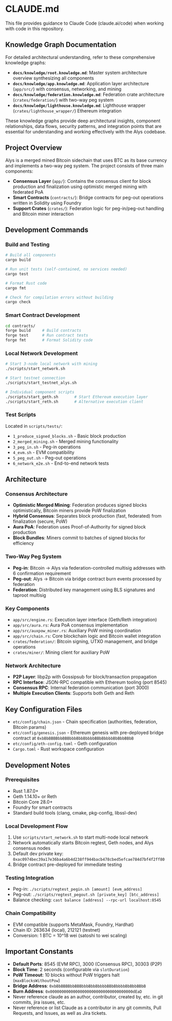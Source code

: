 # CLAUDE.md

This file provides guidance to Claude Code (claude.ai/code) when working with code in this repository.

## Knowledge Graph Documentation

For detailed architectural understanding, refer to these comprehensive knowledge graphs:

- **`docs/knowledge/root.knowledge.md`**: Master system architecture overview synthesizing all components
- **`docs/knowledge/app.knowledge.md`**: Application layer architecture (`app/src/`) with consensus, networking, and mining
- **`docs/knowledge/federation.knowledge.md`**: Federation crate architecture (`crates/federation/`) with two-way peg system  
- **`docs/knowledge/lighthouse.knowledge.md`**: Lighthouse wrapper (`crates/lighthouse_wrapper/`) Ethereum integration

These knowledge graphs provide deep architectural insights, component relationships, data flows, security patterns, and integration points that are essential for understanding and working effectively with the Alys codebase.

## Project Overview

Alys is a merged mined Bitcoin sidechain that uses BTC as its base currency and implements a two-way peg system. The project consists of three main components:

- **Consensus Layer** (`app/`): Contains the consensus client for block production and finalization using optimistic merged mining with federated PoA
- **Smart Contracts** (`contracts/`): Bridge contracts for peg-out operations written in Solidity using Foundry
- **Support Crates** (`crates/`): Federation logic for peg-in/peg-out handling and Bitcoin miner interaction

## Development Commands

### Build and Testing
```bash
# Build all components
cargo build

# Run unit tests (self-contained, no services needed)
cargo test

# Format Rust code
cargo fmt

# Check for compilation errors without building
cargo check
```

### Smart Contract Development
```bash
cd contracts/
forge build     # Build contracts
forge test      # Run contract tests
forge fmt       # Format Solidity code
```

### Local Network Development
```bash
# Start 3-node local network with mining
./scripts/start_network.sh

# Start testnet connection
./scripts/start_testnet_alys.sh

# Individual component scripts
./scripts/start_geth.sh       # Start Ethereum execution layer
./scripts/start_reth.sh       # Alternative execution client
```

### Test Scripts
Located in `scripts/tests/`:
- `1_produce_signed_blocks.sh` - Basic block production
- `2_merged_mining.sh` - Merged mining functionality  
- `3_peg_in.sh` - Peg-in operations
- `4_evm.sh` - EVM compatibility
- `5_peg_out.sh` - Peg-out operations
- `6_network_e2e.sh` - End-to-end network tests

## Architecture

### Consensus Architecture
- **Optimistic Merged Mining**: Federation produces signed blocks optimistically, Bitcoin miners provide PoW finalization
- **Hybrid Consensus**: Separates block production (fast, federated) from finalization (secure, PoW)
- **Aura PoA**: Federation uses Proof-of-Authority for signed block production
- **Block Bundles**: Miners commit to batches of signed blocks for efficiency

### Two-Way Peg System
- **Peg-in**: Bitcoin → Alys via federation-controlled multisig addresses with 6 confirmation requirement
- **Peg-out**: Alys → Bitcoin via bridge contract burn events processed by federation
- **Federation**: Distributed key management using BLS signatures and taproot multisig

### Key Components
- `app/src/engine.rs`: Execution layer interface (Geth/Reth integration)
- `app/src/aura.rs`: Aura PoA consensus implementation
- `app/src/auxpow_miner.rs`: Auxiliary PoW mining coordination
- `app/src/chain.rs`: Core blockchain logic and Bitcoin wallet integration
- `crates/federation/`: Bitcoin signing, UTXO management, and bridge operations
- `crates/miner/`: Mining client for auxiliary PoW

### Network Architecture
- **P2P Layer**: libp2p with Gossipsub for block/transaction propagation
- **RPC Interface**: JSON-RPC compatible with Ethereum tooling (port 8545)
- **Consensus RPC**: Internal federation communication (port 3000)
- **Multiple Execution Clients**: Supports both Geth and Reth

## Key Configuration Files

- `etc/config/chain.json` - Chain specification (authorities, federation, Bitcoin params)
- `etc/config/genesis.json` - Ethereum genesis with pre-deployed bridge contract at `0xbBbBBBBbbBBBbbbBbbBbbbbBBbBbbbbBbBbbBBbB`
- `etc/config/eth-config.toml` - Geth configuration
- `Cargo.toml` - Rust workspace configuration

## Development Notes

### Prerequisites
- Rust 1.87.0+
- Geth 1.14.10+ or Reth
- Bitcoin Core 28.0+
- Foundry for smart contracts
- Standard build tools (clang, cmake, pkg-config, libssl-dev)

### Local Development Flow
1. Use `scripts/start_network.sh` to start multi-node local network
2. Network automatically starts Bitcoin regtest, Geth nodes, and Alys consensus nodes
3. Default dev private key: `0xac0974bec39a17e36ba4a6b4d238ff944bacb478cbed5efcae784d7bf4f2ff80`
4. Bridge contract pre-deployed for immediate testing

### Testing Integration
- Peg-in: `./scripts/regtest_pegin.sh [amount] [evm_address]`
- Peg-out: `./scripts/regtest_pegout.sh [private_key] [btc_address]`
- Balance checking: `cast balance [address] --rpc-url localhost:8545`

### Chain Compatibility
- EVM compatible (supports MetaMask, Foundry, Hardhat)
- Chain ID: 263634 (local), 212121 (testnet)
- Conversion: 1 BTC = 10^18 wei (satoshi to wei scaling)

## Important Constants

- **Default Ports**: 8545 (EVM RPC), 3000 (Consensus RPC), 30303 (P2P)
- **Block Time**: 2 seconds (configurable via `slotDuration`)
- **PoW Timeout**: 10 blocks without PoW triggers halt (`maxBlocksWithoutPow`)
- **Bridge Address**: `0xbBbBBBBbbBBBbbbBbbBbbbbBBbBbbbbBbBbbBBbB`
- **Burn Address**: `0x000000000000000000000000000000000000dEaD`
- Never reference claude as an author, contributor, created by, etc. in git commits, jira issues, etc.
- Never reference or list Claude as a contributor in any git commits, Pull Requests, and Issues, as well as Jira tickets.